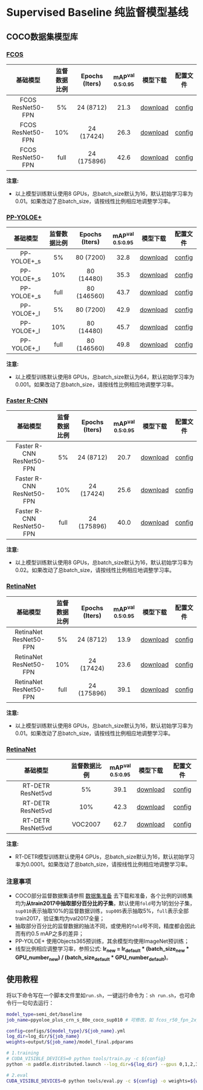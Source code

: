 # Supervised Baseline 纯监督模型基线

## COCO数据集模型库

### [FCOS](../../fcos)

|  基础模型          |    监督数据比例   |    Epochs (Iters)  | mAP<sup>val<br>0.5:0.95 |  模型下载  |   配置文件   |
| :---------------: | :-------------: | :---------------: |:---------------------: |:--------: | :---------: |
| FCOS ResNet50-FPN |        5%       |    24 (8712)      |       21.3        | [download](https://paddledet.bj.bcebos.com/models/fcos_r50_fpn_2x_coco_sup005.pdparams) | [config](fcos_r50_fpn_2x_coco_sup005.yml) |
| FCOS ResNet50-FPN |        10%      |    24 (17424)     |       26.3        | [download](https://paddledet.bj.bcebos.com/models/fcos_r50_fpn_2x_coco_sup010.pdparams) | [config](fcos_r50_fpn_2x_coco_sup010.yml) |
| FCOS ResNet50-FPN |        full     |    24 (175896)    |       42.6        | [download](https://paddledet.bj.bcebos.com/models/fcos_r50_fpn_iou_multiscale_2x_coco.pdparams) | [config](../../fcos/fcos_r50_fpn_iou_multiscale_2x_coco.yml) |

**注意:**
  - 以上模型训练默认使用8 GPUs，总batch_size默认为16，默认初始学习率为0.01。如果改动了总batch_size，请按线性比例相应地调整学习率。


### [PP-YOLOE+](../../ppyoloe)

|  基础模型          |    监督数据比例   |    Epochs (Iters)  |   mAP<sup>val<br>0.5:0.95 |  模型下载  |   配置文件   |
| :---------------: | :-------------: | :---------------: | :---------------------: |:--------: | :---------: |
| PP-YOLOE+_s       |        5%       |    80 (7200)      |       32.8       | [download](https://paddledet.bj.bcebos.com/models/ppyoloe_plus_crn_s_80e_coco_sup005.pdparams) | [config](ppyoloe_plus_crn_s_80e_coco_sup005.yml) |
| PP-YOLOE+_s       |        10%      |    80 (14480)     |       35.3       | [download](https://paddledet.bj.bcebos.com/models/ppyoloe_plus_crn_s_80e_coco_sup010.pdparams) | [config](ppyoloe_plus_crn_s_80e_coco_sup010.yml) |
| PP-YOLOE+_s       |        full     |    80 (146560)    |       43.7       | [download](https://paddledet.bj.bcebos.com/models/ppyoloe_plus_crn_s_80e_coco.pdparams) | [config](../../ppyoloe/ppyoloe_plus_crn_s_80e_coco.yml) |
| PP-YOLOE+_l       |        5%       |    80 (7200)      |       42.9       | [download](https://paddledet.bj.bcebos.com/models/ppyoloe_plus_crn_l_80e_coco_sup005.pdparams) | [config](ppyoloe_plus_crn_l_80e_coco_sup005.yml) |
| PP-YOLOE+_l       |        10%      |    80 (14480)     |       45.7       | [download](https://paddledet.bj.bcebos.com/models/ppyoloe_plus_crn_l_80e_coco_sup010.pdparams) | [config](ppyoloe_plus_crn_l_80e_coco_sup010.yml) |
| PP-YOLOE+_l       |        full     |    80 (146560)    |       49.8       | [download](https://paddledet.bj.bcebos.com/models/ppyoloe_plus_crn_l_80e_coco.pdparams) | [config](../../ppyoloe/ppyoloe_plus_crn_l_80e_coco.yml) |

**注意:**
  - 以上模型训练默认使用8 GPUs，总batch_size默认为64，默认初始学习率为0.001。如果改动了总batch_size，请按线性比例相应地调整学习率。


### [Faster R-CNN](../../faster_rcnn)

|  基础模型          |    监督数据比例   |    Epochs (Iters)  |  mAP<sup>val<br>0.5:0.95 |  模型下载  |   配置文件   |
| :---------------: | :-------------: | :---------------: | :---------------------: |:--------: | :---------: |
| Faster R-CNN ResNet50-FPN |    5%   |    24 (8712)      |       20.7      | [download](https://paddledet.bj.bcebos.com/models/faster_rcnn_r50_fpn_2x_coco_sup005.pdparams) | [config](faster_rcnn_r50_fpn_2x_coco_sup005.yml) |
| Faster R-CNN ResNet50-FPN |    10%  |    24 (17424)     |       25.6      | [download](https://paddledet.bj.bcebos.com/models/faster_rcnn_r50_fpn_2x_coco_sup010.pdparams) | [config](faster_rcnn_r50_fpn_2x_coco_sup010.yml) |
| Faster R-CNN ResNet50-FPN |    full |    24 (175896)    |       40.0      | [download](https://paddledet.bj.bcebos.com/models/faster_rcnn_r50_fpn_2x_coco.pdparams) | [config](../../configs/faster_rcnn/faster_rcnn_r50_fpn_2x_coco.yml) |

**注意:**
  - 以上模型训练默认使用8 GPUs，总batch_size默认为16，默认初始学习率为0.02。如果改动了总batch_size，请按线性比例相应地调整学习率。


### [RetinaNet](../../retinanet)

|  基础模型          |    监督数据比例   |    Epochs (Iters)  |  mAP<sup>val<br>0.5:0.95 |  模型下载  |   配置文件   |
| :---------------: | :-------------: | :---------------: | :---------------------: |:--------: | :---------: |
| RetinaNet ResNet50-FPN |     5%    |    24 (8712)      |       13.9       | [download](https://paddledet.bj.bcebos.com/models/retinanet_r50_fpn_2x_coco_sup005.pdparams) | [config](retinanet_r50_fpn_2x_coco_sup005.yml) |
| RetinaNet ResNet50-FPN |    10%    |    24 (17424)     |       23.6       | [download](https://paddledet.bj.bcebos.com/models/retinanet_r50_fpn_2x_coco_sup010.pdparams) | [config](retinanet_r50_fpn_2x_coco_sup010.yml) |
| RetinaNet ResNet50-FPN |    full   |    24 (175896)    |       39.1       | [download](https://paddledet.bj.bcebos.com/models/retinanet_r50_fpn_2x_coco.pdparams) | [config](../../configs/retinanet/retinanet_r50_fpn_2x_coco.yml) |

**注意:**
  - 以上模型训练默认使用8 GPUs，总batch_size默认为16，默认初始学习率为0.01。如果改动了总batch_size，请按线性比例相应地调整学习率。



### [RetinaNet](../../retinanet)

|  基础模型          |    监督数据比例     |  mAP<sup>val<br>0.5:0.95 |  模型下载  |   配置文件   |
| :---------------: | :-------------: | :---------------------: |:--------: | :---------: |
| RT-DETR ResNet5vd |     5%    |     39.1       | [download](https://paddledet.bj.bcebos.com/models/retinanet_r50_fpn_2x_coco_sup005.pdparams) | [config](rtdetr_r50vd_6x_coco_sup005.yml) |
| RT-DETR ResNet5vd |    10%    |     42.3       | [download](https://paddledet.bj.bcebos.com/models/retinanet_r50_fpn_2x_coco_sup010.pdparams) | [config](rtdetr_r50vd_6x_coco_sup010.yml) |
| RT-DETR ResNet5vd |    VOC2007 |     62.7      | [download](https://paddledet.bj.bcebos.com/models/retinanet_r50_fpn_2x_coco.pdparams) | [config](../../configs/retinanet/rtdetr_r50vd_6x_voc2007.yml) |

**注意:**
  - RT-DETR模型训练默认使用4 GPUs，总batch_size默认为16，默认初始学习率为0.0001。如果改动了总batch_size，请按线性比例相应地调整学习率。

### 注意事项
 - COCO部分监督数据集请参照 [数据集准备](../README.md) 去下载和准备，各个比例的训练集均为**从train2017中抽取部分百分比的子集**，默认使用`fold`号为1的划分子集，`sup010`表示抽取10%的监督数据训练，`sup005`表示抽取5%，`full`表示全部train2017，验证集均为val2017全量；
 - 抽取部分百分比的监督数据的抽法不同，或使用的`fold`号不同，精度都会因此而有约0.5 mAP之多的差异；
 - PP-YOLOE+ 使用Objects365预训练，其余模型均使用ImageNet预训练；
 - 线型比例相应调整学习率，参照公式: **lr<sub>new</sub> = lr<sub>default</sub> * (batch_size<sub>new</sub> * GPU_number<sub>new</sub>) / (batch_size<sub>default</sub> * GPU_number<sub>default</sub>)**。


## 使用教程

将以下命令写在一个脚本文件里如```run.sh```，一键运行命令为：```sh run.sh```，也可命令行一句句去运行：

```bash
model_type=semi_det/baseline
job_name=ppyoloe_plus_crn_s_80e_coco_sup010 # 可修改，如 fcos_r50_fpn_2x_coco_sup010

config=configs/${model_type}/${job_name}.yml
log_dir=log_dir/${job_name}
weights=output/${job_name}/model_final.pdparams

# 1.training
# CUDA_VISIBLE_DEVICES=0 python tools/train.py -c ${config}
python -m paddle.distributed.launch --log_dir=${log_dir} --gpus 0,1,2,3,4,5,6,7 tools/train.py -c ${config} --eval --amp

# 2.eval
CUDA_VISIBLE_DEVICES=0 python tools/eval.py -c ${config} -o weights=${weights}
```
